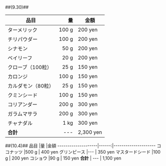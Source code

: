 
##(9.30)##

品目				|量		|金額
--------------------|------:|---------------------
ターメリック		|100 g	| 200 yen
チリパウダー		|100 g	| 200 yen
シナモン			|50 g	| 200 yen
ベイリーフ			|20 g	| 200 yen
クローブ（100粒）	|25 g	| 150 yen
カロンジ			|100 g	| 150 yen
カルダモン（80粒）	|25 g	| 150 yen
クミンシード		|100 g	| 150 yen
コリアンダー		|200 g	| 300 yen
ガラムマサラ		|200 g	| 300 yen
チャナダル			|1 kg	| 300 yen
__合計__			| ---	| 2,300 yen


##(10.4)##
品目				|量		|金額
--------------------|------:|---------------------
ココナッツ			|500 g	| 400 yen
グリンピース		|---	| 350 yen
マスタードシード	|100 g	| 200 yen
コショウ			|90 g	| 150 yen
__合計__			| ---	| 1,100 yen




